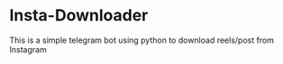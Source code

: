 # Insta-Downloader
This is a simple telegram bot using python to download reels/post from Instagram 
